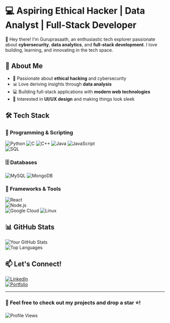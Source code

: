 # 💻 Aspiring Ethical Hacker | Data Analyst | Full-Stack Developer

👋 Hey there! I'm Guruprasaath, an enthusiastic tech explorer passionate about **cybersecurity**, **data analytics**, and **full-stack development**. I love building, learning, and innovating in the tech space.

## 🚀 About Me
- 🔐 Passionate about **ethical hacking** and cybersecurity  
- 📊 Love deriving insights through **data analysis**  
- 💻 Building full-stack applications with **modern web technologies**  
- 🎨 Interested in **UI/UX design** and making things look sleek  

## 🛠️ Tech Stack  
### 🚀 Programming & Scripting  
![Python](https://img.shields.io/badge/Python-3776AB?style=for-the-badge&logo=python&logoColor=white) 
![C](https://img.shields.io/badge/C-00599C?style=for-the-badge&logo=c&logoColor=white)
![C++](https://img.shields.io/badge/C++-00599C?style=for-the-badge&logo=c%2B%2B&logoColor=white)
![Java](https://img.shields.io/badge/Java-007396?style=for-the-badge&logo=java&logoColor=white)
![JavaScript](https://img.shields.io/badge/JavaScript-F7DF1E?style=for-the-badge&logo=javascript&logoColor=black)  
![SQL](https://img.shields.io/badge/SQL-4479A1?style=for-the-badge&logo=mysql&logoColor=white)  

### 🗄️ Databases
![MySQL](https://img.shields.io/badge/MySQL-4479A1?style=for-the-badge&logo=mysql&logoColor=white)
![MongoDB](https://img.shields.io/badge/MongoDB-47A248?style=for-the-badge&logo=mongodb&logoColor=white)

### 🔧 Frameworks & Tools  
![React](https://img.shields.io/badge/React-61DAFB?style=for-the-badge&logo=react&logoColor=black)  
![Node.js](https://img.shields.io/badge/Node.js-339933?style=for-the-badge&logo=nodedotjs&logoColor=white)  
![Google Cloud](https://img.shields.io/badge/Google%20Cloud-4285F4?style=for-the-badge&logo=google-cloud&logoColor=white)
![Linux](https://img.shields.io/badge/Linux-FCC624?style=for-the-badge&logo=linux&logoColor=black)  

## 📊 GitHub Stats  
![Your GitHub Stats](https://github-readme-stats.vercel.app/api?username=Gurukprs&show_icons=true&theme=tokyonight)  
![Top Languages](https://github-readme-stats.vercel.app/api/top-langs/?username=Gurukprs&layout=compact&theme=tokyonight)  

## 📫 Let's Connect!  
[![LinkedIn](https://img.shields.io/badge/LinkedIn-0A66C2?style=for-the-badge&logo=linkedin&logoColor=white)](https://www.linkedin.com/in/guruprasaath-s/)  
[![Portfolio](https://img.shields.io/badge/Portfolio-%23000000.svg?style=for-the-badge&logo=firefox&logoColor=white)](https://guruprasaaths.netlify.app/)  

---

### 🚀 **Feel free to check out my projects and drop a star ⭐!**  
![Profile Views](https://komarev.com/ghpvc/?username=Gurukprs&color=blue)
